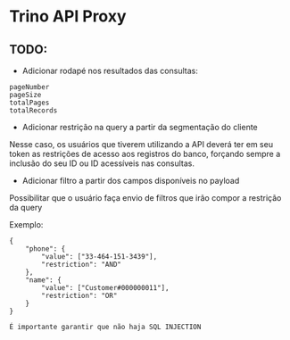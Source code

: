 # Trino API Proxy

## TODO:

* Adicionar rodapé nos resultados das consultas:

```
pageNumber
pageSize 
totalPages
totalRecords
```

* Adicionar restrição na query a partir da segmentação do cliente

Nesse caso, os usuários que tiverem utilizando a API deverá ter em seu token as restrições de acesso aos registros do banco, forçando sempre a inclusão do seu ID ou ID acessíveis nas consultas.

* Adicionar filtro a partir dos campos disponíveis no payload

Possibilitar que o usuário faça envio de filtros que irão compor a restrição da query

Exemplo:

```
{
    "phone": {
        "value": ["33-464-151-3439"],
        "restriction": "AND"
    },
    "name": {
        "value": ["Customer#000000011"],
        "restriction": "OR"
    }
}
```
`É importante garantir que não haja SQL INJECTION`



